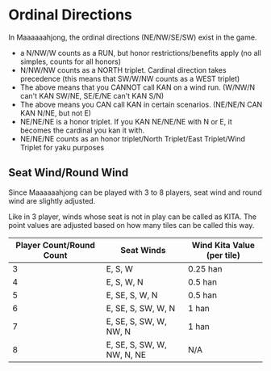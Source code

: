 # Ordinal Directions
In Maaaaaahjong, the ordinal directions (NE/NW/SE/SW) exist in the game. 

- a N/NW/W counts as a RUN, but honor restrictions/benefits apply (no all simples, counts for all honors)
- N/NW/NW counts as a NORTH triplet. Cardinal direction takes precedence (this means that SW/W/NW counts as a WEST triplet)
- The above means that you CANNOT call KAN on a wind run. (W/NW/N can't KAN SW/NE, SE/E/NE can't KAN S/N)
- The above means you CAN call KAN in certain scenarios. (NE/NE/N CAN KAN N/NE, but not E)
- NE/NE/NE is a honor triplet. If you KAN NE/NE/NE with N or E, it becomes the cardinal you kan it with.
- NE/NE/NE counts as an honor triplet/North Triplet/East Triplet/Wind Triplet for yaku purposes

## Seat Wind/Round Wind

Since Maaaaaahjong can be played with 3 to 8 players, seat wind and round wind are slightly adjusted.

Like in 3 player, winds whose seat is not in play can be called as KITA. The point values are adjusted based on how many tiles can be called this way.


| Player Count/Round Count | Seat Winds | Wind Kita Value (per tile) |
| ------------ | ------------- | --- |
| 3            | E, S, W       | 0.25 han |
| 4            | E, S, W, N    | 0.5 han |
| 5            | E, SE, S, W, N    | 0.5 han |
| 6            | E, SE, S, SW, W, N    | 1 han |
| 7            | E, SE, S, SW, W, NW, N    | 1 han |
| 8            | E, SE, S, SW, W, NW, N, NE    | N/A |
